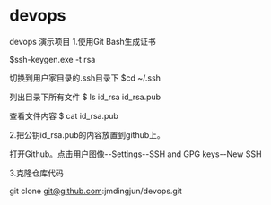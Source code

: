 # devops
devops 演示项目
1.使用Git Bash生成证书

$ssh-keygen.exe -t rsa

切换到用户家目录的.ssh目录下
$cd ~/.ssh

列出目录下所有文件
$ ls
id_rsa  id_rsa.pub

查看文件内容
$ cat id_rsa.pub

2.把公钥id_rsa.pub的内容放置到github上。

打开Github。点击用户图像--Settings--SSH and GPG keys--New SSH

3.克隆仓库代码

git clone  git@github.com:jmdingjun/devops.git